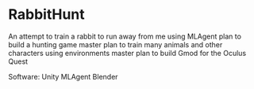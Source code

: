 ﻿# RabbitHunt
An attempt to train a rabbit to run away from me using MLAgent
plan to build a hunting game
master plan to train many animals and other characters using environments
master plan to build Gmod for the Oculus Quest

Software:
Unity
MLAgent
Blender
